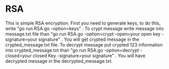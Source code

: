 # RSA
This is simple RSA encryption.
First you need to generate keys, to do this, write "go run RSA.go -option=keys" .
To crypt message write message into message.txt file than "go run RSA.go -option=crypt -open=your open key -signature=your signature" .
You will get crypted message in the crypted_message.txt file.
To decrypt message put crypted 123 information into crypted_message.txt than "go run RSA.go -option=decrypt -closed=your closed Key -signature=your signature" .
You will have decrypted message in the decrypted_message.txt.
